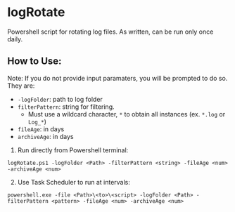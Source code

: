 # logRotate
Powershell script for rotating log files. As written, can be run only once daily.

## How to Use:

Note: If you do not provide input paramaters, you will be prompted to do so. They are:

- `-logFolder`: path to log folder
- `filterPattern`: string for filtering. 
  - Must use a wildcard character, `*` to obtain all instances (ex. `*.log` or `Log_*`)
- `fileAge`: in days
- `archiveAge`: in days

1. Run directly from Powershell terminal:

`logRotate.ps1 -logFolder <Path> -filterPattern <string> -fileAge <num> -archiveAge <num>`

2. Use Task Scheduler to run at intervals:

`powershell.exe -file <Path>\<to>\<script> -logFolder <Path> -filterPattern <pattern> -fileAge <num> -archiveAge <num>`
